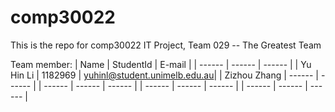 # comp30022
This is the repo for comp30022 IT Project, Team 029 -- The Greatest Team

Team member:
| Name | StudentId | E-mail |
| ------ | ------ | ------ |
| Yu Hin Li | 1182969 | yuhinl@student.unimelb.edu.au|
| Zizhou Zhang | ------ | ------ |
| ------ | ------ | ------ |
| ------ | ------ | ------ |
| ------ | ------ | ------ |

